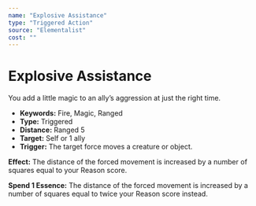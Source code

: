 ```yaml
---
name: "Explosive Assistance"
type: "Triggered Action"
source: "Elementalist"
cost: ""
---
```


# Explosive Assistance

You add a little magic to an ally’s aggression at just the right time.

- **Keywords:** Fire, Magic, Ranged
- **Type:** Triggered
- **Distance:** Ranged 5
- **Target:** Self or 1 ally
- **Trigger:** The target force moves a creature or object.

**Effect:** The distance of the forced movement is increased by a number of squares equal to your Reason score.

**Spend 1 Essence:** The distance of the forced movement is increased by a number of squares equal to twice your Reason score instead.
